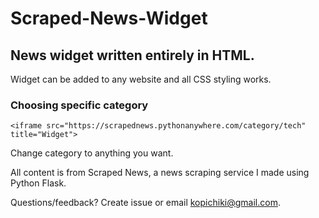 # Scraped-News-Widget
## News widget written entirely in HTML.

Widget can be added to any website and all CSS styling works.

### Choosing specific category
```
<iframe src="https://scrapednews.pythonanywhere.com/category/tech" title="Widget">
```
Change category to anything you want.


All content is from Scraped News, a news scraping service I made using Python Flask.

Questions/feedback? Create issue or email kopichiki@gmail.com.
